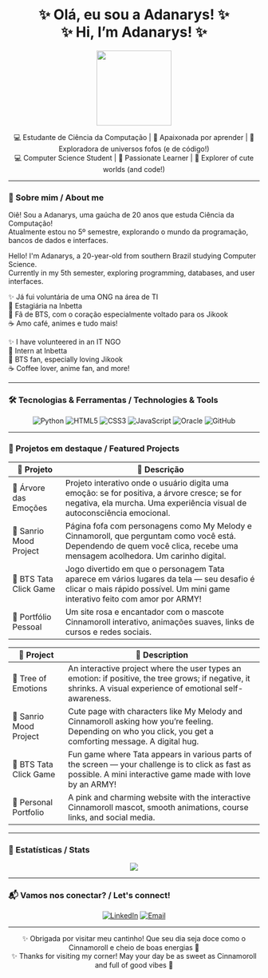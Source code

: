 <h1 align="center">
  ✨ Olá, eu sou a Adanarys! ✨<br/>
  ✨ Hi, I’m Adanarys! ✨
</h1>

<p align="center">
  <img src="https://media.tenor.com/YvdvuFHCD4kAAAAi/cinnamoroll-cute.gif" width="150"/>
</p>

<p align="center">
  💻 Estudante de Ciência da Computação | 🧠 Apaixonada por aprender | 🌈 Exploradora de universos fofos (e de código!)<br/>
  💻 Computer Science Student | 🧠 Passionate Learner | 🌈 Explorer of cute worlds (and code!)
</p>

---

### 💌 Sobre mim / About me

Oiê! Sou a Adanarys, uma gaúcha de 20 anos que estuda Ciência da Computação!  
Atualmente estou no 5º semestre, explorando o mundo da programação, bancos de dados e interfaces.  

Hello! I'm Adanarys, a 20-year-old from southern Brazil studying Computer Science.  
Currently in my 5th semester, exploring programming, databases, and user interfaces.

✨ Já fui voluntária de uma ONG na área de TI  
💼 Estagiária na Inbetta  
🌸 Fã de BTS, com o coração especialmente voltado para os Jikook  
☕ Amo café, animes e tudo mais!

✨ I have volunteered in an IT NGO  
💼 Intern at Inbetta  
🌸 BTS fan, especially loving Jikook  
☕ Coffee lover, anime fan, and more!

---

### 🛠️ Tecnologias & Ferramentas / Technologies & Tools

<div align="center">

![Python](https://img.shields.io/badge/Python-FFD43B?style=for-the-badge&logo=python&logoColor=blue)
![HTML5](https://img.shields.io/badge/HTML5-fb7299?style=for-the-badge&logo=html5&logoColor=white)
![CSS3](https://img.shields.io/badge/CSS3-61dafb?style=for-the-badge&logo=css3&logoColor=white)
![JavaScript](https://img.shields.io/badge/JavaScript-f7df1e?style=for-the-badge&logo=javascript&logoColor=black)
![Oracle](https://img.shields.io/badge/Oracle_APEX-f80000?style=for-the-badge&logo=oracle&logoColor=white)
![GitHub](https://img.shields.io/badge/GitHub-6e5494?style=for-the-badge&logo=github&logoColor=white)

</div>

---

### 📁 Projetos em destaque / Featured Projects

| 🌟 Projeto | 💬 Descrição |
|-----------|--------------|
| 🌳 Árvore das Emoções | Projeto interativo onde o usuário digita uma emoção: se for positiva, a árvore cresce; se for negativa, ela murcha. Uma experiência visual de autoconsciência emocional. |  
| 🐰 Sanrio Mood Project | Página fofa com personagens como My Melody e Cinnamoroll, que perguntam como você está. Dependendo de quem você clica, recebe uma mensagem acolhedora. Um carinho digital. |  
| 💜 BTS Tata Click Game | Jogo divertido em que o personagem Tata aparece em vários lugares da tela — seu desafio é clicar o mais rápido possível. Um mini game interativo feito com amor por ARMY! |  
| 🎀 Portfólio Pessoal | Um site rosa e encantador com o mascote Cinnamoroll interativo, animações suaves, links de cursos e redes sociais. |  

| 🌟 Project | 💬 Description |
|-----------|--------------|
| 🌳 Tree of Emotions | An interactive project where the user types an emotion: if positive, the tree grows; if negative, it shrinks. A visual experience of emotional self-awareness. |  
| 🐰 Sanrio Mood Project | Cute page with characters like My Melody and Cinnamoroll asking how you’re feeling. Depending on who you click, you get a comforting message. A digital hug. |  
| 💜 BTS Tata Click Game | Fun game where Tata appears in various parts of the screen — your challenge is to click as fast as possible. A mini interactive game made with love by an ARMY! |  
| 🎀 Personal Portfolio | A pink and charming website with the interactive Cinnamoroll mascot, smooth animations, course links, and social media. |

---

### 💫 Estatísticas / Stats

<p align="center">
  <img src="https://github-readme-stats.vercel.app/api?username=adanaryss&show_icons=true&theme=cobalt&hide_title=true" />
</p>

---

### 📬 Vamos nos conectar? / Let's connect!

<div align="center">

[![LinkedIn](https://img.shields.io/badge/LinkedIn-adanarys--mendonça-blue?style=for-the-badge&logo=linkedin&logoColor=white)](https://www.linkedin.com/in/adanarys-mendonça-576660218/)
[![Email](https://img.shields.io/badge/E--mail-adanarysmendonca04@gmail.com-f58ecf?style=for-the-badge&logo=gmail&logoColor=white)](mailto:adanarysmendonca04@gmail.com)

</div>

---

<p align="center">
  ✨ Obrigada por visitar meu cantinho! Que seu dia seja doce como o Cinnamoroll e cheio de boas energias 💖<br/>
  ✨ Thanks for visiting my corner! May your day be as sweet as Cinnamoroll and full of good vibes 💖
</p>
